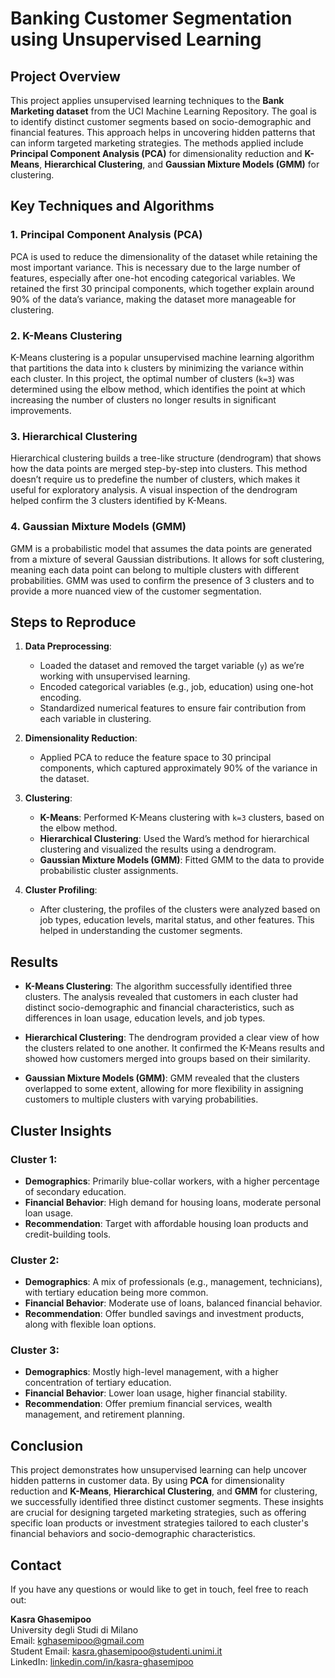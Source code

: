 # Banking Customer Segmentation using Unsupervised Learning

## Project Overview

This project applies unsupervised learning techniques to the **Bank Marketing dataset** from the UCI Machine Learning Repository. The goal is to identify distinct customer segments based on socio-demographic and financial features. This approach helps in uncovering hidden patterns that can inform targeted marketing strategies. The methods applied include **Principal Component Analysis (PCA)** for dimensionality reduction and **K-Means**, **Hierarchical Clustering**, and **Gaussian Mixture Models (GMM)** for clustering.

## Key Techniques and Algorithms

### 1. **Principal Component Analysis (PCA)**
   PCA is used to reduce the dimensionality of the dataset while retaining the most important variance. This is necessary due to the large number of features, especially after one-hot encoding categorical variables. We retained the first 30 principal components, which together explain around 90% of the data’s variance, making the dataset more manageable for clustering.

### 2. **K-Means Clustering**
   K-Means clustering is a popular unsupervised machine learning algorithm that partitions the data into `k` clusters by minimizing the variance within each cluster. In this project, the optimal number of clusters (`k=3`) was determined using the elbow method, which identifies the point at which increasing the number of clusters no longer results in significant improvements.

### 3. **Hierarchical Clustering**
   Hierarchical clustering builds a tree-like structure (dendrogram) that shows how the data points are merged step-by-step into clusters. This method doesn’t require us to predefine the number of clusters, which makes it useful for exploratory analysis. A visual inspection of the dendrogram helped confirm the 3 clusters identified by K-Means.

### 4. **Gaussian Mixture Models (GMM)**
   GMM is a probabilistic model that assumes the data points are generated from a mixture of several Gaussian distributions. It allows for soft clustering, meaning each data point can belong to multiple clusters with different probabilities. GMM was used to confirm the presence of 3 clusters and to provide a more nuanced view of the customer segmentation.

## Steps to Reproduce

1. **Data Preprocessing**:
   - Loaded the dataset and removed the target variable (`y`) as we’re working with unsupervised learning.
   - Encoded categorical variables (e.g., job, education) using one-hot encoding.
   - Standardized numerical features to ensure fair contribution from each variable in clustering.

2. **Dimensionality Reduction**:
   - Applied PCA to reduce the feature space to 30 principal components, which captured approximately 90% of the variance in the dataset.

3. **Clustering**:
   - **K-Means**: Performed K-Means clustering with `k=3` clusters, based on the elbow method.
   - **Hierarchical Clustering**: Used the Ward’s method for hierarchical clustering and visualized the results using a dendrogram.
   - **Gaussian Mixture Models (GMM)**: Fitted GMM to the data to provide probabilistic cluster assignments.

4. **Cluster Profiling**:
   - After clustering, the profiles of the clusters were analyzed based on job types, education levels, marital status, and other features. This helped in understanding the customer segments.

## Results

- **K-Means Clustering**: The algorithm successfully identified three clusters. The analysis revealed that customers in each cluster had distinct socio-demographic and financial characteristics, such as differences in loan usage, education levels, and job types.
  
- **Hierarchical Clustering**: The dendrogram provided a clear view of how the clusters related to one another. It confirmed the K-Means results and showed how customers merged into groups based on their similarity.

- **Gaussian Mixture Models (GMM)**: GMM revealed that the clusters overlapped to some extent, allowing for more flexibility in assigning customers to multiple clusters with varying probabilities.

## Cluster Insights

### Cluster 1: 
- **Demographics**: Primarily blue-collar workers, with a higher percentage of secondary education.
- **Financial Behavior**: High demand for housing loans, moderate personal loan usage.
- **Recommendation**: Target with affordable housing loan products and credit-building tools.

### Cluster 2:
- **Demographics**: A mix of professionals (e.g., management, technicians), with tertiary education being more common.
- **Financial Behavior**: Moderate use of loans, balanced financial behavior.
- **Recommendation**: Offer bundled savings and investment products, along with flexible loan options.

### Cluster 3:
- **Demographics**: Mostly high-level management, with a higher concentration of tertiary education.
- **Financial Behavior**: Lower loan usage, higher financial stability.
- **Recommendation**: Offer premium financial services, wealth management, and retirement planning.

## Conclusion

This project demonstrates how unsupervised learning can help uncover hidden patterns in customer data. By using **PCA** for dimensionality reduction and **K-Means**, **Hierarchical Clustering**, and **GMM** for clustering, we successfully identified three distinct customer segments. These insights are crucial for designing targeted marketing strategies, such as offering specific loan products or investment strategies tailored to each cluster's financial behaviors and socio-demographic characteristics.


## Contact

If you have any questions or would like to get in touch, feel free to reach out:

**Kasra Ghasemipoo**  
University degli Studi di Milano  
Email: [kghasemipoo@gmail.com](mailto:kghasemipoo@gmail.com)  
Student Email: [kasra.ghasemipoo@studenti.unimi.it](mailto:kasra.ghasemipoo@studenti.unimi.it)  
LinkedIn: [linkedin.com/in/kasra-ghasemipoo](www.linkedin.com/in/kasra-ghasemipoo)


